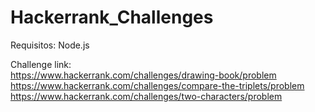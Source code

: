 # Hackerrank_Challenges

Requisitos: Node.js 

Challenge link:<br>
https://www.hackerrank.com/challenges/drawing-book/problem<br>
https://www.hackerrank.com/challenges/compare-the-triplets/problem<br>
https://www.hackerrank.com/challenges/two-characters/problem

